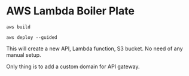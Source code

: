 
# AWS Lambda Boiler Plate

`aws build`

`aws deploy --guided`


This will create a new API, Lambda function, S3 bucket. No need of any manual setup.

Only thing is to add a custom domain for API gateway.